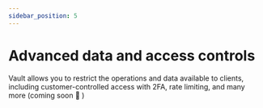 ```yaml
---
sidebar_position: 5
---
```


# Advanced data and access controls

Vault allows you to restrict the operations and data available to clients, including customer-controlled access with 2FA, rate limiting, and many more (coming soon 🎁 )